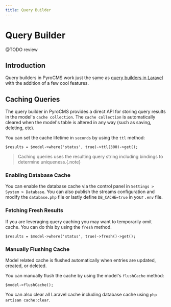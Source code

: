 ```yaml
---
title: Query Builder
---
```


# Query Builder

<div class="documentation__toc"></div>

@TODO review

## Introduction

Query builders in PyroCMS work just the same as [query builders in Laravel](https://laravel.com/docs/5.3/queries) with the addition of a few cool features.

## Caching Queries

The query builder in PyroCMS provides a direct API for storing query results in the model's `cache collection`. The `cache collection` is automatically cleared when the model's table is altered in any way (such as saving, deleting, etc).

You can set the cache lifetime in `seconds` by using the `ttl` method:

    $results = $model->where('status', true)->ttl(300)->get();

> Caching queries uses the resulting query string including bindings to determine uniqueness.{.note}

### Enabling Database Cache

You can enable the database cache via the control panel in `Settings > System > Database`. You can also publish the streams configuration and modify the `database.php` file or lastly define `DB_CACHE=true` in your `.env` file.

### Fetching Fresh Results

If you are leveraging query caching you may want to temporarily omit cache. You can do this by using the `fresh` method.

    $results = $model->where('status', true)->fresh()->get();

### Manually Flushing Cache

Model related cache is flushed automatically when entries are updated, created, or deleted.
 
You can manually flush the cache by using the model's `flushCache` method:
 
    $model->flushCache();

You can also clear all Laravel cache including database cache using `php artisan cache:clear`. 

